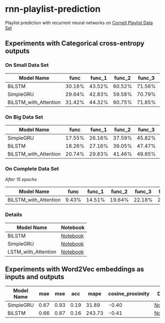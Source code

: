 # rnn-playlist-prediction
Playlist prediction with recurrent neural networks on [Cornell Playlist Data Set](https://www.cs.cornell.edu/~shuochen/lme/data_page.html)

## Experiments with Categorical cross-entropy outputs
### On Small Data Set

| Model Name | func   | func_1 | func_2 | func_3 | func_4 | func_5 | 
|------------|--------|--------|--------|--------|--------|--------|
| BiLSTM     | 30.16% | 43.52% | 60.52% | 71.56% | 78.38% | 82.85% |
| SimpleGRU  |29.64%  | 42.83% | 59.58% | 70.79% | 77.60% | 82.07% |
| BiLSTM_with_Attention  |31.42%  | 44.32% | 60.75% | 71.85% | 78.36% | 82.65% | 


### On Big Data Set
| Model Name | func   | func_1 | func_2 | func_3 | func_4 | func_5 |
|------------|--------|--------|--------|--------|--------|--------|
| SimpleGRU  |17.55%  | 26.16% | 37.59% | 45.82% | 52.10% | 57.11% |
| BiLSTM  |18.26%  | 27.16% | 39.05% | 47.47% | 53.92% | 59.24% | 
| BiLSTM_with_Attention  |20.74%  | 29.83% | 41.46% | 49.85% | 56.38% | 61.69% | 

### On Complete Data Set
*After 15 epochs*

| Model Name | func   | func_1 | func_2 | func_3 | func_4 | func_5 |
|------------|--------|--------|--------|--------|--------|--------|
| BiLSTM_with_Attention  |9.43%  | 14.51% | 19.64% | 22.18% | 23.74% | 25.69% | 

### Details
| Model Name | Notebook |
|------------|---------|
| BiLSTM     | [Notebook](https://github.com/cenkcorapci/rnn-playlist-prediction/blob/master/bi-lstm.ipynb)        |
| SimpleGRU  |[Notebook](https://github.com/cenkcorapci/rnn-playlist-prediction/blob/master/simple-gru.ipynb)|
| LSTM_with_Attention  |[Notebook](https://github.com/cenkcorapci/rnn-playlist-prediction/blob/master/bi-lstm-with-attention.ipynb)|



## Experiments with Word2Vec embeddings as inputs and outputs
| Model Name | mae   | mse | acc | mape | cosine_proximity | Details |
|------------|--------|--------|--------|--------|--------|---------|
| SimpleGRU  |0.67  | 0.93 | 0.19 | 31.89 | -0.40  |[Notebook](https://github.com/cenkcorapci/rnn-playlist-prediction/blob/master/simple_gru_with_embedding.ipynb)|
| BiLSTM  |0.66  | 0.87 | 0.16 | 243.73 | -0.41  |[Notebook](https://github.com/cenkcorapci/rnn-playlist-prediction/blob/master/bilstm_with_embedding.ipynb)|
